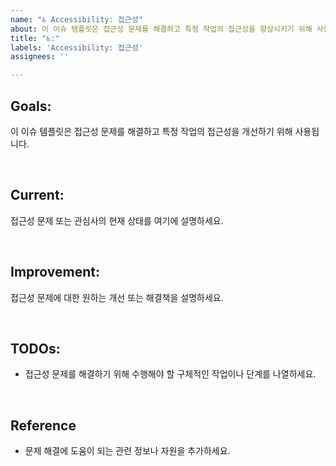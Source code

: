 ```yaml
---
name: "♿ Accessibility: 접근성"
about: 이 이슈 템플릿은 접근성 문제를 해결하고 특정 작업의 접근성을 향상시키기 위해 사용됩니다.
title: "♿:"
labels: 'Accessibility: 접근성'
assignees: ''

---
```


## **Goals:**
이 이슈 템플릿은 접근성 문제를 해결하고 특정 작업의 접근성을 개선하기 위해 사용됩니다.

<br>

## **Current:**
접근성 문제 또는 관심사의 현재 상태를 여기에 설명하세요.

<br>

## **Improvement:**
접근성 문제에 대한 원하는 개선 또는 해결책을 설명하세요.

<br>

## **TODOs:**
- 접근성 문제를 해결하기 위해 수행해야 할 구체적인 작업이나 단계를 나열하세요.

<br>
 
## **Reference**
- 문제 해결에 도움이 되는 관련 정보나 자원을 추가하세요.
